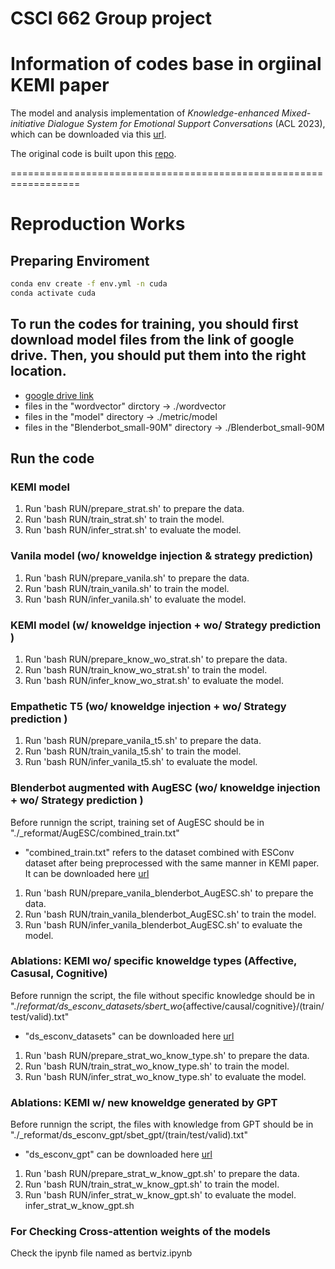# CSCI 662 Group project


# Information of codes base in orgiinal KEMI paper

The model and analysis implementation of _Knowledge-enhanced Mixed-initiative Dialogue System for Emotional Support Conversations_ (ACL 2023), which can be downloaded via this [url](https://drive.google.com/drive/folders/1gFlgKxda5O-RSbb3lhaj6oXiopgAsJKg?usp=sharing).

The original code is built upon this [repo](https://github.com/thu-coai/Emotional-Support-Conversation/tree/main/codes_zcj).

==================================================================
# Reproduction Works

## Preparing Enviroment

```bash
conda env create -f env.yml -n cuda
conda activate cuda
```

## To run the codes for training, you should first download model files from the link of google drive. Then, you should put them into the right location.
- [google drive link](https://drive.google.com/drive/folders/1aNfWwn9un3r4XYrUf2Xy2PzuuQjLaJY3?usp=sharing)
- files in the "wordvector" dirctory -> ./wordvector
- files in the "model" directory -> ./metric/model
- files in the "Blenderbot_small-90M" directory -> ./Blenderbot_small-90M


## Run the code
### KEMI model
1. Run 'bash RUN/prepare_strat.sh' to prepare the data.
2. Run 'bash RUN/train_strat.sh' to train the model.
3. Run 'bash RUN/infer_strat.sh' to evaluate the model.

### Vanila model (wo/ knoweldge injection & strategy prediction)
1. Run 'bash RUN/prepare_vanila.sh' to prepare the data.
2. Run 'bash RUN/train_vanila.sh' to train the model.
3. Run 'bash RUN/infer_vanila.sh' to evaluate the model.

### KEMI model (w/ knoweldge injection + wo/ Strategy prediction )
1. Run 'bash RUN/prepare_know_wo_strat.sh' to prepare the data.
2. Run 'bash RUN/train_know_wo_strat.sh' to train the model.
3. Run 'bash RUN/infer_know_wo_strat.sh' to evaluate the model.

### Empathetic T5 (wo/ knoweldge injection + wo/ Strategy prediction )
1. Run 'bash RUN/prepare_vanila_t5.sh' to prepare the data.
2. Run 'bash RUN/train_vanila_t5.sh' to train the model.
3. Run 'bash RUN/infer_vanila_t5.sh' to evaluate the model.

### Blenderbot augmented with AugESC (wo/ knoweldge injection + wo/ Strategy prediction )
Before runnign the script, training set of AugESC should be in "./_reformat/AugESC/combined_train.txt"
* "combined_train.txt" refers to the dataset combined with ESConv dataset after being preprocessed with the same manner in KEMI paper. It can be downloaded here [url](https://drive.google.com/file/d/1Qghab_aMe02FABmfH-8FnJ1eD6YeMQOL/view?usp=drive_link)
1. Run 'bash RUN/prepare_vanila_blenderbot_AugESC.sh' to prepare the data.
2. Run 'bash RUN/train_vanila_blenderbot_AugESC.sh' to train the model.
3. Run 'bash RUN/infer_vanila_blenderbot_AugESC.sh' to evaluate the model.

### Ablations: KEMI wo/ specific knoweldge types (Affective, Casusal, Cognitive)
Before runnign the script, the file without specific knowledge should be in "./_reformat/ds_esconv_datasets/sbert_wo_{affective/causal/cognitive}/(train/test/valid).txt"
* "ds_esconv_datasets" can be downloaded here [url](https://drive.google.com/file/d/1HjfcCcBwSUkC87RjL1Hgj7QMGmxuOQZe/view?usp=drive_link)
1. Run 'bash RUN/prepare_strat_wo_know_type.sh' to prepare the data.
2. Run 'bash RUN/train_strat_wo_know_type.sh' to train the model.
3. Run 'bash RUN/infer_strat_wo_know_type.sh' to evaluate the model.

### Ablations: KEMI w/ new knoweldge generated by GPT
Before runnign the script, the files with knowledge from GPT should be in "./_reformat/ds_esconv_gpt/sbet_gpt/(train/test/valid).txt"
* "ds_esconv_gpt" can be downloaded here [url](https://drive.google.com/file/d/15V43bddiDouVL1MUsIDwLAz8Gl4U3NEe/view?usp=drive_link)
1. Run 'bash RUN/prepare_strat_w_know_gpt.sh' to prepare the data.
2. Run 'bash RUN/train_strat_w_know_gpt.sh' to train the model.
3. Run 'bash RUN/infer_strat_w_know_gpt.sh' to evaluate the model.
infer_strat_w_know_gpt.sh

### For Checking Cross-attention weights of the models
Check the ipynb file named as bertviz.ipynb
